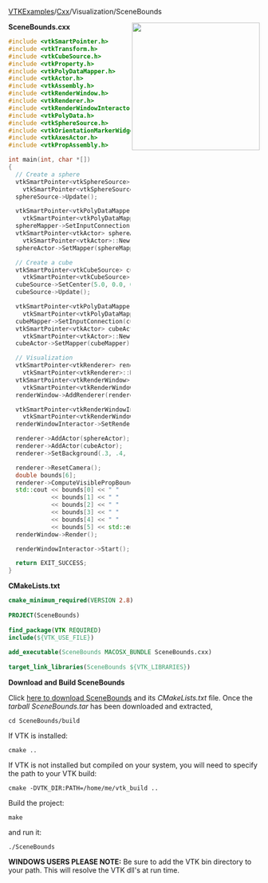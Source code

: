 [VTKExamples](Home)/[Cxx](Cxx)/Visualization/SceneBounds

<img align="right" src="https://github.com/lorensen/VTKExamples/raw/master/Testing/Baseline/Visualization/TestSceneBounds.png" width="256" />

**SceneBounds.cxx**
```c++
#include <vtkSmartPointer.h>
#include <vtkTransform.h>
#include <vtkCubeSource.h>
#include <vtkProperty.h>
#include <vtkPolyDataMapper.h>
#include <vtkActor.h>
#include <vtkAssembly.h>
#include <vtkRenderWindow.h>
#include <vtkRenderer.h>
#include <vtkRenderWindowInteractor.h>
#include <vtkPolyData.h>
#include <vtkSphereSource.h>
#include <vtkOrientationMarkerWidget.h>
#include <vtkAxesActor.h>
#include <vtkPropAssembly.h>

int main(int, char *[])
{
  // Create a sphere
  vtkSmartPointer<vtkSphereSource> sphereSource =
    vtkSmartPointer<vtkSphereSource>::New();
  sphereSource->Update();

  vtkSmartPointer<vtkPolyDataMapper> sphereMapper =
    vtkSmartPointer<vtkPolyDataMapper>::New();
  sphereMapper->SetInputConnection(sphereSource->GetOutputPort());
  vtkSmartPointer<vtkActor> sphereActor =
    vtkSmartPointer<vtkActor>::New();
  sphereActor->SetMapper(sphereMapper);

  // Create a cube
  vtkSmartPointer<vtkCubeSource> cubeSource =
    vtkSmartPointer<vtkCubeSource>::New();
  cubeSource->SetCenter(5.0, 0.0, 0.0);
  cubeSource->Update();

  vtkSmartPointer<vtkPolyDataMapper> cubeMapper =
    vtkSmartPointer<vtkPolyDataMapper>::New();
  cubeMapper->SetInputConnection(cubeSource->GetOutputPort());
  vtkSmartPointer<vtkActor> cubeActor =
    vtkSmartPointer<vtkActor>::New();
  cubeActor->SetMapper(cubeMapper);

  // Visualization
  vtkSmartPointer<vtkRenderer> renderer =
    vtkSmartPointer<vtkRenderer>::New();
  vtkSmartPointer<vtkRenderWindow> renderWindow =
    vtkSmartPointer<vtkRenderWindow>::New();
  renderWindow->AddRenderer(renderer);

  vtkSmartPointer<vtkRenderWindowInteractor> renderWindowInteractor =
    vtkSmartPointer<vtkRenderWindowInteractor>::New();
  renderWindowInteractor->SetRenderWindow(renderWindow);

  renderer->AddActor(sphereActor);
  renderer->AddActor(cubeActor);
  renderer->SetBackground(.3, .4, .5);

  renderer->ResetCamera();
  double bounds[6];
  renderer->ComputeVisiblePropBounds(bounds);
  std::cout << bounds[0] << " "
            << bounds[1] << " "
            << bounds[2] << " "
            << bounds[3] << " "
            << bounds[4] << " "
            << bounds[5] << std::endl;
  renderWindow->Render();

  renderWindowInteractor->Start();

  return EXIT_SUCCESS;
}
```
**CMakeLists.txt**
```cmake
cmake_minimum_required(VERSION 2.8)
 
PROJECT(SceneBounds)
 
find_package(VTK REQUIRED)
include(${VTK_USE_FILE})
 
add_executable(SceneBounds MACOSX_BUNDLE SceneBounds.cxx)
 
target_link_libraries(SceneBounds ${VTK_LIBRARIES})
```

**Download and Build SceneBounds**

Click [here to download SceneBounds](https://github.com/lorensen/VTKWikiExamplesTarballs/raw/master/SceneBounds.tar) and its *CMakeLists.txt* file.
Once the *tarball SceneBounds.tar* has been downloaded and extracted,
```
cd SceneBounds/build 
```
If VTK is installed:
```
cmake ..
```
If VTK is not installed but compiled on your system, you will need to specify the path to your VTK build:
```
cmake -DVTK_DIR:PATH=/home/me/vtk_build ..
```
Build the project:
```
make
```
and run it:
```
./SceneBounds
```
**WINDOWS USERS PLEASE NOTE:** Be sure to add the VTK bin directory to your path. This will resolve the VTK dll's at run time.

